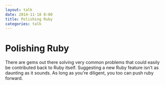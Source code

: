 ```yaml
---
layout: talk
date: 2014-11-18 0:00
title: Polishing Ruby
categories: talk
---
```

# Polishing Ruby

There are gems out there solving very common problems that could easily be contributed back to Ruby itself. Suggesting a new Ruby feature isn't as daunting as it sounds. As long as you're diligent, you too can push ruby forward.

<script async class="speakerdeck-embed" data-id="78ca59c0527b0132b9b862e7bb117668" data-ratio="1.77777777777778" src="//speakerdeck.com/assets/embed.js"></script>
